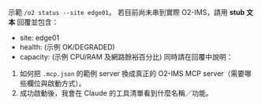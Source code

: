 示範 `/o2 status --site edge01`。
若目前尚未串到實際 O2-IMS，請用 **stub 文本** 回覆並包含：
- site: edge01
- health: (示例 OK/DEGRADED)
- capacity: (示例 CPU/RAM 及網路餘裕百分比)
同時請在回覆中說明：
1) 如何把 `.mcp.json` 的範例 server 換成真正的 O2-IMS MCP server（需要哪些欄位與啟動方式）。
2) 成功啟動後，我會在 Claude 的工具清單看到什麼名稱／功能。
